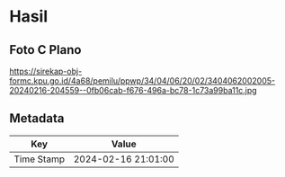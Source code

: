 # Hasil

## Foto C Plano

https://sirekap-obj-formc.kpu.go.id/4a68/pemilu/ppwp/34/04/06/20/02/3404062002005-20240216-204559--0fb06cab-f676-496a-bc78-1c73a99ba11c.jpg


## Metadata

| Key        | Value               |
| ---------- | ------------------- |
| Time Stamp | 2024-02-16 21:01:00 |



